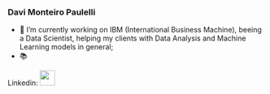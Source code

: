 ### Davi Monteiro Paulelli

- 🔭 I’m currently working on IBM (International Business Machine), beeing a Data Scientist, helping my clients with Data Analysis and Machine Learning models in general;
- 📚 


<p>
Linkedin: <a href="https://www.linkedin.com/in/davi-monteiro-paulelli-8813431b0/"><img src="https://s18955.pcdn.co/wp-content/uploads/2017/05/LinkedIn.png" height="30" width="30"></a>
</p>
